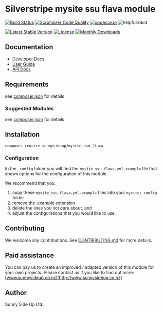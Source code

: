 # Silverstripe mysite ssu flava module
[![Build Status](https://travis-ci.org/sunnysideup/silverstripe-mysite_ssu_flava.svg?branch=master)](https://travis-ci.org/sunnysideup/silverstripe-mysite_ssu_flava)
[![Scrutinizer Code Quality](https://scrutinizer-ci.com/g/sunnysideup/silverstripe-mysite_ssu_flava/badges/quality-score.png?b=master)](https://scrutinizer-ci.com/g/sunnysideup/silverstripe-mysite_ssu_flava/?branch=master)
[![codecov.io](https://codecov.io/github/sunnysideup/silverstripe-mysite_ssu_flava/coverage.svg?branch=master)](https://codecov.io/github/sunnysideup/silverstripe-mysite_ssu_flava?branch=master)
![helpfulrobot](https://helpfulrobot.io/sunnysideup/mysite_ssu_flava/badge)

[![Latest Stable Version](https://poser.pugx.org/sunnysideup/mysite_ssu_flava/version)](https://packagist.org/packages/sunnysideup/mysite_ssu_flava)
[![License](https://poser.pugx.org/sunnysideup/mysite_ssu_flava/license)](https://packagist.org/packages/sunnysideup/mysite_ssu_flava)
[![Monthly Downloads](https://poser.pugx.org/sunnysideup/mysite_ssu_flava/d/monthly)](https://packagist.org/packages/sunnysideup/mysite_ssu_flava)


## Documentation



 * [Developer Docs](docs/en/INDEX.md)
 * [User Guide](docs/en/userguide.md)
 * [API Docs](http://docs.ssmods.com/sunnysideup/mysite_ssu_flava)

## Requirements



see [composer.json](composer.json) for details

### Suggested Modules



see [composer.json](composer.json) for details


## Installation


```
composer require sunnysideup/mysite_ssu_flava
```

### Configuration



In the `_config` folder you will find the `mysite_ssu_flava.yml.example`
file that shows options for the configuration of this module.

We recommend that you:

  1. copy these `mysite_ssu_flava.yml.example` files into your
`mysite/_config` folder
  2. remove the .example extension
  3. delete the lines you not care about, and
  4. adjust the configurations that you would like to use.


## Contributing



We welcome any contributions. See [CONTRIBUTING.md](CONTRIBUTING.md) for more details.

## Paid assistance



You can pay us to create an improved / adapted version of this module for your own projects.  Please contact us if you like to find out more: [www.sunnysideup.co.nz](http://www.sunnysideup.co.nz)

## Author



Sunny Side Up Ltd.
